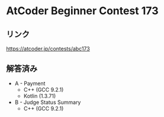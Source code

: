 # AtCoder Beginner Contest 173
## リンク
https://atcoder.jp/contests/abc173

## 解答済み
- A - Payment
	- C++ (GCC 9.2.1)
	- Kotlin (1.3.71)
- B - Judge Status Summary
	- C++ (GCC 9.2.1)